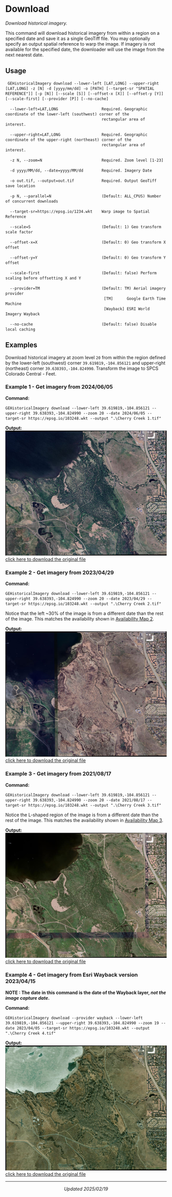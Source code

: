 # Download
_Download historical imagery._

This command will download historical imagery from within a region on a specified date and save it as a single GeoTiff file. You may optionally specify an output spatial reference to warp the image.
If imagery is not available for the specified date, the downloader will use the image from the next nearest date.

## Usage
```Console
 GEHistoricalImagery download --lower-left [LAT,LONG] --upper-right [LAT,LONG] -z [N] -d [yyyy/mm/dd] -o [PATH] [--target-sr "SPATIAL REFERENCE"]] [-p [N]] [--scale [S]] [--offset-x [X]] [--offset-y [Y]] [--scale-first] [--provider [P]] [--no-cache]

  --lower-left=LAT,LONG                   Required. Geographic coordinate of the lower-left (southwest) corner of the
                                          rectangular area of interest.

  --upper-right=LAT,LONG                  Required. Geographic coordinate of the upper-right (northeast) corner of the
                                          rectangular area of interest.

  -z N, --zoom=N                          Required. Zoom level [1-23]

  -d yyyy/MM/dd, --date=yyyy/MM/dd        Required. Imagery Date

  -o out.tif, --output=out.tif            Required. Output GeoTiff save location

  -p N, --parallel=N                      (Default: ALL_CPUS) Number of concurrent downloads

  --target-sr=https://epsg.io/1234.wkt    Warp image to Spatial Reference

  --scale=S                               (Default: 1) Geo transform scale factor

  --offset-x=X                            (Default: 0) Geo transform X offset

  --offset-y=Y                            (Default: 0) Geo transform Y offset

  --scale-first                           (Default: false) Perform scaling before offsetting X and Y

  --provider=TM                           (Default: TM) Aerial imagery provider
                                           [TM]      Google Earth Time Machine
                                           [Wayback] ESRI World Imagery Wayback

  --no-cache                              (Default: false) Disable local caching
```

## Examples
Download historical imagery at zoom level `20` from within the region defined by the lower-left (southwest) corner `39.619819,-104.856121` and upper-right (northeast) corner `39.638393,-104.824990`. Transform the image to SPCS Colorado Central - Feet.

### Example 1 - Get imagery from 2024/06/05

   **Command:**
   ```Console
   GEHistoricalImagery download --lower-left 39.619819,-104.856121 --upper-right 39.638393,-104.824990 --zoom 20 --date 2024/06/05 --target-sr https://epsg.io/103248.wkt --output ".\Cherry Creek 1.tif"
   ```
   **Output:**
   ![Cherry Creek 1-Small.jpg](assets/Cherry%20Creek%201-Small.jpg)
   [click here to download the original file](../../../raw/master/docs/assets/Cherry%20Creek%201.tif)

### Example 2 - Get imagery from 2023/04/29

   **Command:**
   ```Console
   GEHistoricalImagery download --lower-left 39.619819,-104.856121 --upper-right 39.638393,-104.824990 --zoom 20 --date 2023/04/29 --target-sr https://epsg.io/103248.wkt --output ".\Cherry Creek 2.tif"
   ```
   Notice that the left ~30% of the image is from a different date than the rest of the image. This matches the availability shown in [Availability Map 2](availability.md#availability-map-2---imagery-from-20230429).
   
   **Output:**
   ![Cherry Creek 2-Small.jpg](assets/Cherry%20Creek%202-Small.jpg)
   [click here to download the original file](../../../raw/master/docs/assets/Cherry%20Creek%202.tif)

### Example 3 -  Get imagery from 2021/08/17

   **Command:**
   ```Console
   GEHistoricalImagery download --lower-left 39.619819,-104.856121 --upper-right 39.638393,-104.824990 --zoom 20 --date 2021/08/17 --target-sr https://epsg.io/103248.wkt --output ".\Cherry Creek 3.tif"
   ```
   Notice the L-shaped region of the image is from a different date than the rest of the image. This matches the availability shown in [Availability Map 3](availability.md#availability-map-3---imagery-from-20210517).

   **Output:**
   ![Cherry Creek 3-Small.jpg](assets/Cherry%20Creek%203-Small.jpg)
   [click here to download the original file](../../../raw/master/docs/assets/Cherry%20Creek%203.tif)

### Example 4 -  Get imagery from Esri Wayback version 2023/04/15

   **NOTE : The date in this command is the date of the Wayback layer, _not the image capture date_.**
   
   **Command:**
   ```Console
   GEHistoricalImagery download --provider wayback --lower-left 39.619819,-104.856121 --upper-right 39.638393,-104.824990 --zoom 19 --date 2023/04/05 --target-sr https://epsg.io/103248.wkt --output ".\Cherry Creek 4.tif"
   ```

   **Output:**
   ![Cherry Creek 4-Small.jpg](assets/Cherry%20Creek%204-Small.jpg)
   [click here to download the original file](../../../raw/master/docs/assets/Cherry%20Creek%204.tif)


************************
<p align="center"><i>Updated 2025/02/19</i></p>
